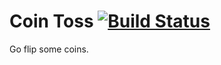 Coin Toss [![Build Status](https://travis-ci.org/matthewmichihara/coin-toss-android.png?branch=master)](https://travis-ci.org/matthewmichihara/coin-toss-android)
=========
Go flip some coins.
